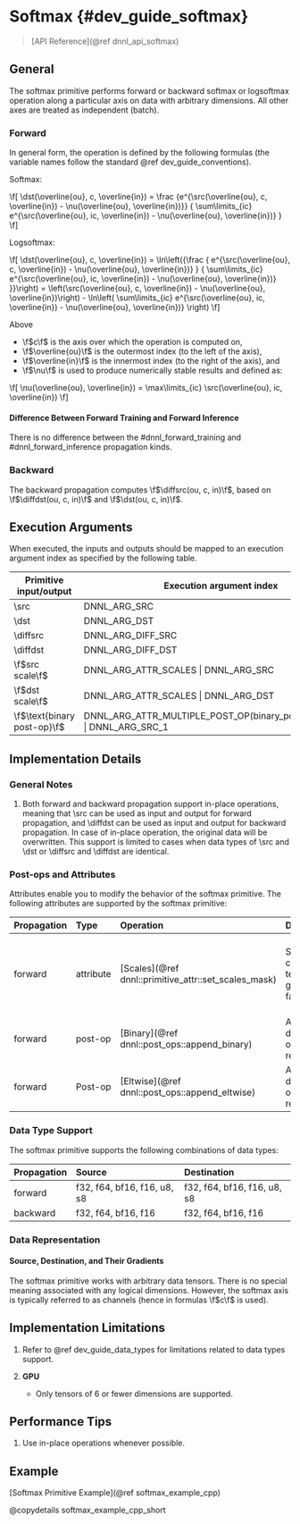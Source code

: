 Softmax {#dev_guide_softmax}
============================

>
> [API Reference](@ref dnnl_api_softmax)
>

## General

The softmax primitive performs forward or backward softmax or logsoftmax
operation along a particular axis on data with arbitrary dimensions. All other
axes are treated as independent (batch).

### Forward

In general form, the operation is defined by the following formulas (the
variable names follow the standard @ref dev_guide_conventions).

Softmax:

\f[
    \dst(\overline{ou}, c, \overline{in}) =
        \frac
        {e^{\src(\overline{ou}, c, \overline{in}) - \nu(\overline{ou}, \overline{in})}}
        {
            \sum\limits_{ic}
                e^{\src(\overline{ou}, ic, \overline{in}) - \nu(\overline{ou}, \overline{in})}
        }
\f]

Logsoftmax:

\f[
    \dst(\overline{ou}, c, \overline{in}) =
        \ln\left({\frac
        {
            e^{\src(\overline{ou}, c, \overline{in}) - \nu(\overline{ou}, \overline{in})}
        }
        {
            \sum\limits_{ic}
                e^{\src(\overline{ou}, ic, \overline{in}) - \nu(\overline{ou}, \overline{in})}
        }}\right) =
        \left(\src(\overline{ou}, c, \overline{in}) - \nu(\overline{ou}, \overline{in})\right)
            - \ln\left(
                    \sum\limits_{ic}
                    e^{\src(\overline{ou}, ic, \overline{in}) - \nu(\overline{ou}, \overline{in})}
                 \right)
\f]

Above

- \f$c\f$ is the axis over which the operation is computed on,
- \f$\overline{ou}\f$ is the outermost index (to the left of the axis),
- \f$\overline{in}\f$ is the innermost index (to the right of the axis), and
- \f$\nu\f$ is used to produce numerically stable results and defined as:

\f[
    \nu(\overline{ou}, \overline{in}) =
        \max\limits_{ic}
        \src(\overline{ou}, ic, \overline{in})
\f]

#### Difference Between Forward Training and Forward Inference

There is no difference between the #dnnl_forward_training
and #dnnl_forward_inference propagation kinds.

### Backward

The backward propagation computes \f$\diffsrc(ou, c, in)\f$, based on
\f$\diffdst(ou, c, in)\f$ and \f$\dst(ou, c, in)\f$.

## Execution Arguments
When executed, the inputs and outputs should be mapped to an execution
argument index as specified by the following table.

| Primitive input/output      | Execution argument index                                                  |
|-----------------------------|---------------------------------------------------------------------------|
| \src                        | DNNL_ARG_SRC                                                              |
| \dst                        | DNNL_ARG_DST                                                              |
| \diffsrc                    | DNNL_ARG_DIFF_SRC                                                         |
| \diffdst                    | DNNL_ARG_DIFF_DST                                                         |
| \f$src scale\f$             | DNNL_ARG_ATTR_SCALES \| DNNL_ARG_SRC                                      |
| \f$dst scale\f$             | DNNL_ARG_ATTR_SCALES \| DNNL_ARG_DST                                      |
| \f$\text{binary post-op}\f$ | DNNL_ARG_ATTR_MULTIPLE_POST_OP(binary_post_op_position) \| DNNL_ARG_SRC_1 |

## Implementation Details

### General Notes

1. Both forward and backward propagation support in-place operations, meaning
   that \src can be used as input and output for forward propagation, and
   \diffdst can be used as input and output for backward propagation. In case
   of in-place operation, the original data will be overwritten. This support is
   limited to cases when data types of \src and \dst or \diffsrc and \diffdst
   are identical.

### Post-ops and Attributes

Attributes enable you to modify the behavior of the softmax primitive.
The following attributes are supported by the softmax primitive:

| Propagation | Type      | Operation                                            | Description                                                   | Restrictions                                                           |
|:------------|:----------|:-----------------------------------------------------|:--------------------------------------------------------------|:-----------------------------------------------------------------------|
| forward     | attribute | [Scales](@ref dnnl::primitive_attr::set_scales_mask) | Scales the corresponding tensor by the given scale factor(s). | Supported only for int8 softmax and one scale per tensor is supported. |
| forward     | post-op   | [Binary](@ref dnnl::post_ops::append_binary)         | Applies a @ref dnnl_api_binary operation to the result        | General binary post-op restrictions                                    |
| forward     | Post-op   | [Eltwise](@ref dnnl::post_ops::append_eltwise)       | Applies an @ref dnnl_api_eltwise operation to the result.     |                                                                        |


### Data Type Support

The softmax primitive supports the following combinations of data types:

| Propagation | Source                      | Destination                 |
|:------------|:----------------------------|:----------------------------|
| forward     | f32, f64, bf16, f16, u8, s8 | f32, f64, bf16, f16, u8, s8 |
| backward    | f32, f64, bf16, f16         | f32, f64, bf16, f16         |

### Data Representation

#### Source, Destination, and Their Gradients

The softmax primitive works with arbitrary data tensors. There is no special
meaning associated with any logical dimensions. However, the softmax axis is
typically referred to as channels (hence in formulas \f$c\f$ is used).


## Implementation Limitations

1. Refer to @ref dev_guide_data_types for limitations related to data types
   support.

2. **GPU**
   - Only tensors of 6 or fewer dimensions are supported.

## Performance Tips

1. Use in-place operations whenever possible.

## Example

[Softmax Primitive Example](@ref softmax_example_cpp)

@copydetails softmax_example_cpp_short
